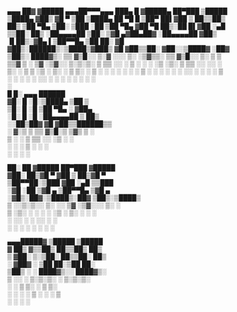  ▄▄▄       ██▓    ▓█████ ▄▄▄██▀▀▀▄▄▄       ███▄    █ ▓█████▄  ██▀███   ▒█████  
▒████▄    ▓██▒    ▓█   ▀   ▒██  ▒████▄     ██ ▀█   █ ▒██▀ ██▌▓██ ▒ ██▒▒██▒  ██▒
▒██  ▀█▄  ▒██░    ▒███     ░██  ▒██  ▀█▄  ▓██  ▀█ ██▒░██   █▌▓██ ░▄█ ▒▒██░  ██▒
░██▄▄▄▄██ ▒██░    ▒▓█  ▄▓██▄██▓ ░██▄▄▄▄██ ▓██▒  ▐▌██▒░▓█▄   ▌▒██▀▀█▄  ▒██   ██░
 ▓█   ▓██▒░██████▒░▒████▒▓███▒   ▓█   ▓██▒▒██░   ▓██░░▒████▓ ░██▓ ▒██▒░ ████▓▒░
 ▒▒   ▓▒█░░ ▒░▓  ░░░ ▒░ ░▒▓▒▒░   ▒▒   ▓▒█░░ ▒░   ▒ ▒  ▒▒▓  ▒ ░ ▒▓ ░▒▓░░ ▒░▒░▒░ 
  ▒   ▒▒ ░░ ░ ▒  ░ ░ ░  ░▒ ░▒░    ▒   ▒▒ ░░ ░░   ░ ▒░ ░ ▒  ▒   ░▒ ░ ▒░  ░ ▒ ▒░ 
  ░   ▒     ░ ░      ░   ░ ░ ░    ░   ▒      ░   ░ ░  ░ ░  ░   ░░   ░ ░ ░ ░ ▒  
      ░  ░    ░  ░   ░  ░░   ░        ░  ░         ░    ░       ░         ░ ░  
                                                      ░                        
 █     █░ ▄▄▄        ██████                                                    
▓█░ █ ░█░▒████▄    ▒██    ▒                                                    
▒█░ █ ░█ ▒██  ▀█▄  ░ ▓██▄                                                      
░█░ █ ░█ ░██▄▄▄▄██   ▒   ██▒                                                   
░░██▒██▓  ▓█   ▓██▒▒██████▒▒                                                   
░ ▓░▒ ▒   ▒▒   ▓▒█░▒ ▒▓▒ ▒ ░                                                   
  ▒ ░ ░    ▒   ▒▒ ░░ ░▒  ░ ░                                                   
  ░   ░    ░   ▒   ░  ░  ░                                                     
    ░          ░  ░      ░                                                     
                                                                               
 ██░ ██ ▓█████  ██▀███  ▓█████                                                 
▓██░ ██▒▓█   ▀ ▓██ ▒ ██▒▓█   ▀                                                 
▒██▀▀██░▒███   ▓██ ░▄█ ▒▒███                                                   
░▓█ ░██ ▒▓█  ▄ ▒██▀▀█▄  ▒▓█  ▄                                                 
░▓█▒░██▓░▒████▒░██▓ ▒██▒░▒████▒                                                
 ▒ ░░▒░▒░░ ▒░ ░░ ▒▓ ░▒▓░░░ ▒░ ░                                                
 ▒ ░▒░ ░ ░ ░  ░  ░▒ ░ ▒░ ░ ░  ░                                                
 ░  ░░ ░   ░     ░░   ░    ░                                                   
 ░  ░  ░   ░  ░   ░        ░  ░                                                
                                                                               
▄▄▄█████▓ ▒█████   ▒█████                                                      
▓  ██▒ ▓▒▒██▒  ██▒▒██▒  ██▒                                                    
▒ ▓██░ ▒░▒██░  ██▒▒██░  ██▒                                                    
░ ▓██▓ ░ ▒██   ██░▒██   ██░                                                    
  ▒██▒ ░ ░ ████▓▒░░ ████▓▒░                                                    
  ▒ ░░   ░ ▒░▒░▒░ ░ ▒░▒░▒░                                                     
    ░      ░ ▒ ▒░   ░ ▒ ▒░                                                     
  ░      ░ ░ ░ ▒  ░ ░ ░ ▒                                                      
             ░ ░      ░ ░                                                      